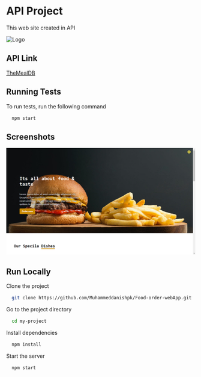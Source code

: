 
# API Project

This web site created in API


![Logo](https://www.themealdb.com/images/logo-small.png)


## API Link

[TheMealDB](https://www.themealdb.com/api.php)

## Running Tests

To run tests, run the following command

```bash
  npm start
```


## Screenshots

![App Screenshot](./public/img/scr.png)



## Run Locally

Clone the project

```bash
  git clone https://github.com/Muhammeddanishpk/Food-order-webApp.git
```

Go to the project directory

```bash
  cd my-project
```

Install dependencies

```bash
  npm install
```

Start the server

```bash
  npm start
```


